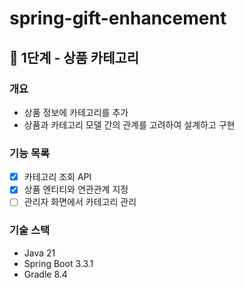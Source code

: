# spring-gift-enhancement

## 🚀 1단계 - 상품 카테고리

### 개요
- 상품 정보에 카테고리를 추가
- 상품과 카테고리 모델 간의 관계를 고려하여 설계하고 구현

### 기능 목록
- [X] 카테고리 조회 API
- [X] 상품 엔티티와 연관관계 지정
- [ ] 관리자 화면에서 카테고리 관리

### 기술 스택
- Java 21
- Spring Boot 3.3.1
- Gradle 8.4
